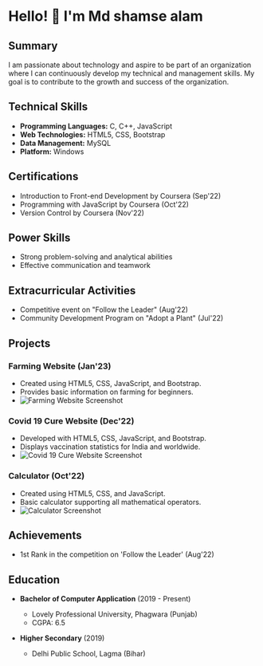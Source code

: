 # Hello! 👋 I'm Md shamse alam

## Summary

I am passionate about technology and aspire to be part of an organization where I can continuously develop my technical and management skills. My goal is to contribute to the growth and success of the organization.

## Technical Skills

- **Programming Languages:** C, C++, JavaScript
- **Web Technologies:** HTML5, CSS, Bootstrap
- **Data Management:** MySQL
- **Platform:** Windows

## Certifications

- Introduction to Front-end Development by Coursera (Sep'22)
- Programming with JavaScript by Coursera (Oct'22)
- Version Control by Coursera (Nov'22)

## Power Skills

- Strong problem-solving and analytical abilities
- Effective communication and teamwork

## Extracurricular Activities

- Competitive event on "Follow the Leader" (Aug'22)
- Community Development Program on "Adopt a Plant" (Jul'22)

## Projects

### Farming Website (Jan'23)

- Created using HTML5, CSS, JavaScript, and Bootstrap.
- Provides basic information on farming for beginners.
- ![Farming Website Screenshot](FarmingWebsiteScreenshot.jpg)

### Covid 19 Cure Website (Dec'22)

- Developed with HTML5, CSS, JavaScript, and Bootstrap.
- Displays vaccination statistics for India and worldwide.
- ![Covid 19 Cure Website Screenshot](CovidCureWebsiteScreenshot.jpg)

### Calculator (Oct'22)

- Created using HTML5, CSS, and JavaScript.
- Basic calculator supporting all mathematical operators.
- ![Calculator Screenshot](CalculatorScreenshot.jpg)

## Achievements

- 1st Rank in the competition on 'Follow the Leader' (Aug'22)

## Education

- **Bachelor of Computer Application** (2019 - Present)
  - Lovely Professional University, Phagwara (Punjab)
  - CGPA: 6.5

- **Higher Secondary** (2019)
  - Delhi Public School, Lagma (Bihar)
